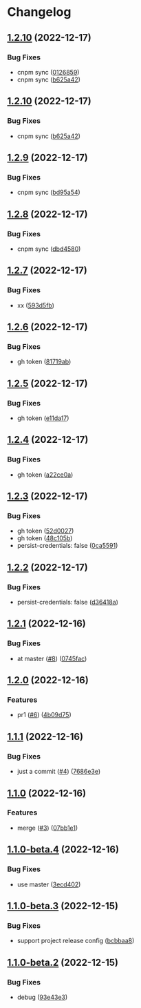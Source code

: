 # Changelog

## [1.2.10](https://github.com/npm-showcase/github-actions-test/compare/v1.2.9...v1.2.10) (2022-12-17)


### Bug Fixes

* cnpm sync ([0126859](https://github.com/npm-showcase/github-actions-test/commit/01268594c9e74524a0013b9e4a9d410d4250c76d))
* cnpm sync ([b625a42](https://github.com/npm-showcase/github-actions-test/commit/b625a422c895d2a66ca327b212eb3fe32b8c9d53))

## [1.2.10](https://github.com/npm-showcase/github-actions-test/compare/v1.2.9...v1.2.10) (2022-12-17)


### Bug Fixes

* cnpm sync ([b625a42](https://github.com/npm-showcase/github-actions-test/commit/b625a422c895d2a66ca327b212eb3fe32b8c9d53))

## [1.2.9](https://github.com/npm-showcase/github-actions-test/compare/v1.2.8...v1.2.9) (2022-12-17)


### Bug Fixes

* cnpm sync ([bd95a54](https://github.com/npm-showcase/github-actions-test/commit/bd95a548134f1e47b9e18ad77733b74157bfcf42))

## [1.2.8](https://github.com/npm-showcase/github-actions-test/compare/v1.2.7...v1.2.8) (2022-12-17)


### Bug Fixes

* cnpm sync ([dbd4580](https://github.com/npm-showcase/github-actions-test/commit/dbd4580b379f8435bffbe1037353f21083029314))

## [1.2.7](https://github.com/npm-showcase/github-actions-test/compare/v1.2.6...v1.2.7) (2022-12-17)


### Bug Fixes

* xx ([593d5fb](https://github.com/npm-showcase/github-actions-test/commit/593d5fbdc9de16daeb289c6cf59f35d550ff5bc3))

## [1.2.6](https://github.com/npm-showcase/github-actions-test/compare/v1.2.5...v1.2.6) (2022-12-17)


### Bug Fixes

* gh token ([81719ab](https://github.com/npm-showcase/github-actions-test/commit/81719ab13f1cf92133b03b659c6817b51fe2ede4))

## [1.2.5](https://github.com/npm-showcase/github-actions-test/compare/v1.2.4...v1.2.5) (2022-12-17)


### Bug Fixes

* gh token ([e11da17](https://github.com/npm-showcase/github-actions-test/commit/e11da17ea3cd43fcb11443c872f167361720d536))

## [1.2.4](https://github.com/npm-showcase/github-actions-test/compare/v1.2.3...v1.2.4) (2022-12-17)


### Bug Fixes

* gh token ([a22ce0a](https://github.com/npm-showcase/github-actions-test/commit/a22ce0a6d79278ecaec9248a0390e4401dc923ae))

## [1.2.3](https://github.com/npm-showcase/github-actions-test/compare/v1.2.2...v1.2.3) (2022-12-17)


### Bug Fixes

* gh token ([52d0027](https://github.com/npm-showcase/github-actions-test/commit/52d0027d8769fa6527e7b0531314fdf65016fd1e))
* gh token ([48c105b](https://github.com/npm-showcase/github-actions-test/commit/48c105b927449e63143a390ddfbff6dcc84afda0))
* persist-credentials: false ([0ca5591](https://github.com/npm-showcase/github-actions-test/commit/0ca5591a1d589603b3908d5826c398ec03b4ecbf))

## [1.2.2](https://github.com/npm-showcase/github-actions-test/compare/v1.2.1...v1.2.2) (2022-12-17)


### Bug Fixes

* persist-credentials: false ([d36418a](https://github.com/npm-showcase/github-actions-test/commit/d36418a623de9925af26e060b314a3a2248ac8ac))

## [1.2.1](https://github.com/npm-showcase/github-actions-test/compare/v1.2.0...v1.2.1) (2022-12-16)


### Bug Fixes

* at master ([#8](https://github.com/npm-showcase/github-actions-test/issues/8)) ([0745fac](https://github.com/npm-showcase/github-actions-test/commit/0745fac9045d83b3ec698ecb4c1c9dc0f10b8fe0))

## [1.2.0](https://github.com/npm-showcase/github-actions-test/compare/v1.1.1...v1.2.0) (2022-12-16)


### Features

* pr1 ([#6](https://github.com/npm-showcase/github-actions-test/issues/6)) ([4b09d75](https://github.com/npm-showcase/github-actions-test/commit/4b09d757a5d64b72d6b18b41b1de0586573c0688))

## [1.1.1](https://github.com/npm-showcase/github-actions-test/compare/v1.1.0...v1.1.1) (2022-12-16)


### Bug Fixes

* just a commit ([#4](https://github.com/npm-showcase/github-actions-test/issues/4)) ([7686e3e](https://github.com/npm-showcase/github-actions-test/commit/7686e3ed631b74972e8b720aae0673ef7c2983cc))

## [1.1.0](https://github.com/npm-showcase/github-actions-test/compare/v1.0.2...v1.1.0) (2022-12-16)


### Features

* merge ([#3](https://github.com/npm-showcase/github-actions-test/issues/3)) ([07bb1e1](https://github.com/npm-showcase/github-actions-test/commit/07bb1e1b99938c2fa4b3d4081ba0175c11af5cf5))

## [1.1.0-beta.4](https://github.com/npm-showcase/github-actions-test/compare/v1.1.0-beta.3...v1.1.0-beta.4) (2022-12-16)


### Bug Fixes

* use master ([3ecd402](https://github.com/npm-showcase/github-actions-test/commit/3ecd4024273ca423a1ac21f8600d91e99401ce71))

## [1.1.0-beta.3](https://github.com/npm-showcase/github-actions-test/compare/v1.1.0-beta.2...v1.1.0-beta.3) (2022-12-15)


### Bug Fixes

* support project release config ([bcbbaa8](https://github.com/npm-showcase/github-actions-test/commit/bcbbaa8b304e982e939518c2ca69262d8af63398))

## [1.1.0-beta.2](https://github.com/npm-showcase/github-actions-test/compare/v1.1.0-beta.1...v1.1.0-beta.2) (2022-12-15)


### Bug Fixes

* debug ([93e43e3](https://github.com/npm-showcase/github-actions-test/commit/93e43e30e463a6852c251de7c15145bb6cb59392))
